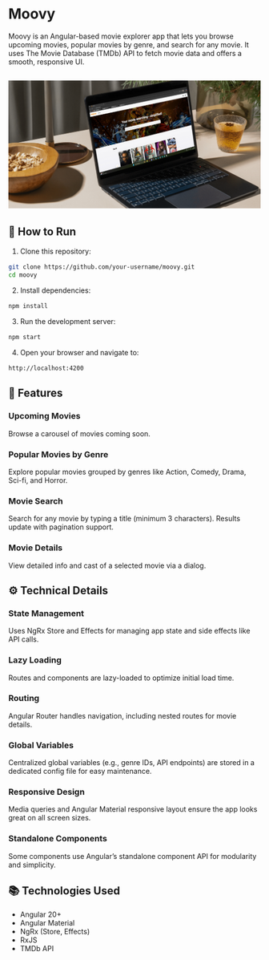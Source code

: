 # Moovy 
Moovy is an Angular-based movie explorer app that lets you browse upcoming movies, popular movies by genre, and search for any movie. It uses The Movie Database (TMDb) API to fetch movie data and offers a smooth, responsive UI.

![alt text](https://github.com/Skyerv/moovy_/blob/master/public/mockup.png?raw=true)
---

## 🚀 How to Run

1. Clone this repository:

```bash
git clone https://github.com/your-username/moovy.git
cd moovy
```

2. Install dependencies:
```bash
npm install
```
3. Run the development server:
```bash
npm start
```
4. Open your browser and navigate to:
```bash
http://localhost:4200
```

## 🎯 Features
### Upcoming Movies
Browse a carousel of movies coming soon.

### Popular Movies by Genre
Explore popular movies grouped by genres like Action, Comedy, Drama, Sci-fi, and Horror.

### Movie Search
Search for any movie by typing a title (minimum 3 characters). Results update with pagination support.

### Movie Details
View detailed info and cast of a selected movie via a dialog.

## ⚙️ Technical Details
### State Management
Uses NgRx Store and Effects for managing app state and side effects like API calls.

### Lazy Loading
Routes and components are lazy-loaded to optimize initial load time.

### Routing
Angular Router handles navigation, including nested routes for movie details.

### Global Variables
Centralized global variables (e.g., genre IDs, API endpoints) are stored in a dedicated config file for easy maintenance.

### Responsive Design
Media queries and Angular Material responsive layout ensure the app looks great on all screen sizes.

### Standalone Components
Some components use Angular’s standalone component API for modularity and simplicity.

## 📚 Technologies Used
- Angular 20+
- Angular Material
- NgRx (Store, Effects)
- RxJS
- TMDb API
